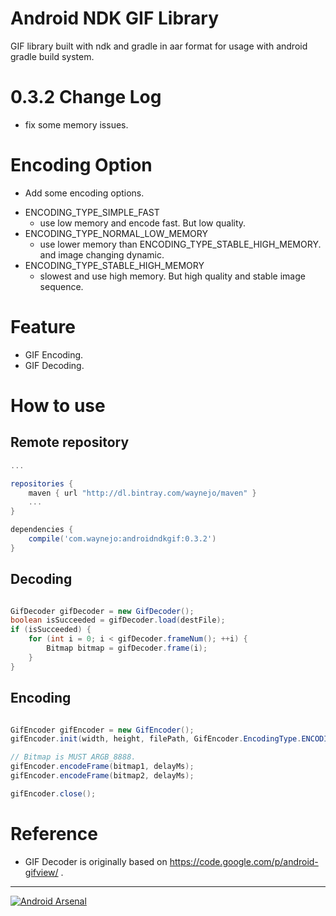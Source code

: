 Android NDK GIF Library
========

GIF library built with ndk and gradle in aar format for usage with android gradle build system.

0.3.2 Change Log
========
* fix some memory issues.

Encoding Option
========
* Add some encoding options.
 - ENCODING_TYPE_SIMPLE_FAST 
   - use low memory and encode fast. But low quality.
 - ENCODING_TYPE_NORMAL_LOW_MEMORY 
   - use lower memory than ENCODING_TYPE_STABLE_HIGH_MEMORY. and image changing dynamic.
 - ENCODING_TYPE_STABLE_HIGH_MEMORY 
   - slowest and use high memory. But high quality and stable image sequence.

Feature
========
* GIF Encoding.
* GIF Decoding.


How to use
========

Remote repository
--------

```groovy
...

repositories {
    maven { url "http://dl.bintray.com/waynejo/maven" }
    ...
}

dependencies {
    compile('com.waynejo:androidndkgif:0.3.2')
}
```

Decoding
--------

```java

GifDecoder gifDecoder = new GifDecoder();
boolean isSucceeded = gifDecoder.load(destFile);
if (isSucceeded) {
    for (int i = 0; i < gifDecoder.frameNum(); ++i) {
        Bitmap bitmap = gifDecoder.frame(i);
    }
}
```

Encoding
--------

```java

GifEncoder gifEncoder = new GifEncoder();
gifEncoder.init(width, height, filePath, GifEncoder.EncodingType.ENCODING_TYPE_NORMAL_LOW_MEMORY);

// Bitmap is MUST ARGB_8888.
gifEncoder.encodeFrame(bitmap1, delayMs);
gifEncoder.encodeFrame(bitmap2, delayMs);

gifEncoder.close();
```

# Reference

* GIF Decoder is originally based on https://code.google.com/p/android-gifview/ .

---------
[![Android Arsenal](https://img.shields.io/badge/Android%20Arsenal-android--ndk--gif-green.svg?style=true)](https://android-arsenal.com/details/1/3585)
